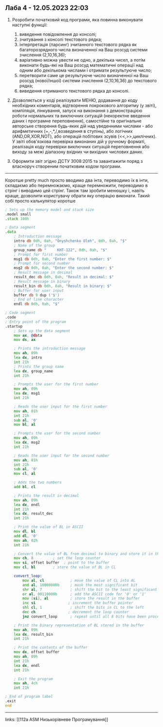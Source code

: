 ## Лаба 4 - 12.05.2023 22:03

1. Розробити початковий код програми, яка повинна виконувати наступні функції:

   1. виведення повідомлення до консолі;
   1. зчитування з консолі текстового рядка;
   1. інтерпретація (парсинг) зчитанного текстового рядка як багаторозрядного числа визначенної на Ваш розсуд системи зчислення (2,10,16,36);
   1. варіативно можна увести не одно, а декілька чисел, а потім виконати будь-які на Ваш розсуд математичні операції над одним або декількома числами і отримати результуюче число;
   1. перетворити саме це результуюче число визначенної на Ваш розсуд (нової/іншої) системи зчислення (2,10,16,36) до текстового рядка;
   1. виведення отриманого текстового рядка до консолі.

2. Дозволяється у коді реалізувати МЕНЮ, додавання до коду необхідних коментарів, відтворення покрокового алгоритму (у звіті), компіляція, лінкування, запуск на виконання з демонстрацією роботи нормальних та виключних ситуацій (некоректне введення даних і програмне переповнення), самостійне та оригінальне авторське створення будь-яких дій над уведенними числами - або арифметичних (+,-,\*,/,возведення в ступінь), або логічних (AND,OR,XOR,NOT), або операцій побітових зсувів (<<,>>,циклічних). У звіті обов'язкова перевірка виконаних дій у ручному форматі, реалізація коду перевірки виключних ситуацій переповнення або виходу за межі діапазону вхідних чи вихідних числових даних.

3. Оформити звіт згідно ДСТУ 3008:2015 та завантажити поряд з власноруч створеним початковим кодом програми.

---

Коротше pretty much просто вводимо два інта, переводимо їх в інти, складаємо або перемножаємо, краще перемножити, переводимо в стрінг і виводимо цей стрінг. Також там зробити менюшку і, навіть краще, дозволити користувачу обрати яку операцію виконати. Такий собі просто калькулятор коротше

```asm
; Sets up the memory model and stack size
.model small
.stack 100h

; Data segment
.data
    ; Introduction message
    intro db 0dh, 0ah, "Onyshchenko Oleh", 0dh, 0ah, "$"
    ; Name of the group
    group_name db "     KHT-122", 0dh, 0ah, "$"
    ; Prompt for first number
    msg1 db 0dh, 0ah, "Enter the first number: $"
    ; Prompt for second number
    msg2 db 0dh, 0ah, "Enter the second number: $"
    ; Result message in decimal
    result_dec db 0dh, 0ah, "Result in decimal: $"
    ; Result message in binary
    result_bin db 0dh, 0ah, "Result in binary: $"
    ; Buffer for user input
    buffer db 9 dup ('$') 
    ; End of line character
    endl db 0dh, 0ah, "$"

; Code segment
.code
; Entry point of the program
.startup
    ; Sets up the data segment
    mov ax, @data
    mov ds, ax

    ; Prints the introduction message
    mov ah, 09h
    lea dx, intro
    int 21h
    ; Prints the group name
    lea dx, group_name
    int 21h

    ; Prompts the user for the first number
    mov ah, 09h
    lea dx, msg1
    int 21h

    ; Reads the user input for the first number
    mov ah, 01h
    int 21h
    sub al, '0'
    mov bl, al

    ; Prompts the user for the second number
    mov ah, 09h
    lea dx, msg2
    int 21h

    ; Reads the user input for the second number
    mov ah, 01h
    int 21h
    sub al, '0'
    mov cl, al

    ; Adds the two numbers
    add bl, cl

    ; Prints the result in decimal
    mov ah, 09h
    lea dx, endl
    int 21h
    lea dx, result_dec
    int 21h

    ; Print the value of BL in ASCII
    mov dl, bl 
    add dl, '0' 
    mov ah, 02h 
    int 21h 

    ; Convert the value of BL from decimal to binary and store it in the buffer
    mov ch, 8         ; set the loop counter
    mov si, offset buffer  ; point to the buffer
    mov cl, bl        ; store the value of BL in CL

    convert_loop:
        mov al, cl            ; move the value of CL into AL
        and al, 10000000b     ; mask the most significant bit
        shr al, 7             ; shift the bit to the least significant bit
        or al, 00110000b      ; add the ASCII code for '0' or '1'
        mov [si], al          ; store the result in the buffer
        inc si               ; increment the buffer pointer
        shl cl, 1             ; shift the bits in CL to the left
        dec ch               ; decrement the loop counter
        jnz convert_loop      ; repeat until all 8 bits have been processed

    ; Print the binary representation of BL stored in the buffer
    mov ah, 09h
    lea dx, result_bin
    int 21h

    ; Print the contents of the buffer
    mov dx, offset buffer
    mov ah, 09h
    int 21h
    lea dx, endl
    int 21h

    ; Exit the program
    mov ah, 4ch
    int 21h

; End of program label
.exit
end
```


---

links: [[112a ASM Низькорівневе Програмування]]

